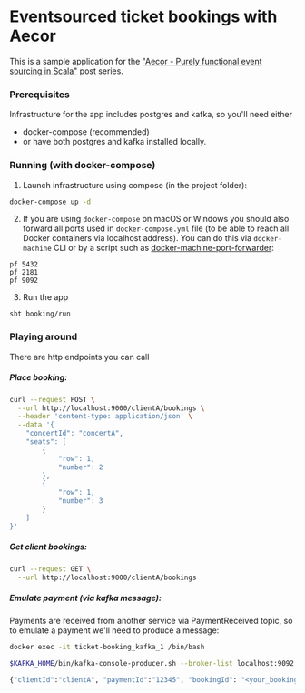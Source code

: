 # Eventsourced ticket bookings with Aecor

This is a sample application for the ["Aecor - Purely functional event sourcing in Scala"](https://pavkin.ru/aecor-intro/) post series.

### Prerequisites

Infrastructure for the app includes postgres and kafka, so you'll need either

* docker-compose (recommended)
* or have both postgres and kafka installed locally.

### Running (with docker-compose)

1. Launch infrastructure using compose (in the project folder):

```bash
docker-compose up -d
```

2. If you are using `docker-compose` on macOS or Windows you should also forward all ports used in `docker-compose.yml`
file (to be able to reach all Docker containers via localhost address). You can do this via `docker-machine` CLI or by
a script such as [docker-machine-port-forwarder](https://github.com/johanhaleby/docker-machine-port-forwarder):

```
pf 5432
pf 2181
pf 9092
```

3. Run the app

```
sbt booking/run
```

### Playing around

There are http endpoints you can call

##### Place booking:

```bash
curl --request POST \
  --url http://localhost:9000/clientA/bookings \
  --header 'content-type: application/json' \
  --data '{
	"concertId": "concertA",
	"seats": [
		{
			"row": 1,
			"number": 2
		},
		{
			"row": 1,
			"number": 3
		}
	]
}'
```

##### Get client bookings:

```bash
curl --request GET \
  --url http://localhost:9000/clientA/bookings
```

##### Emulate payment (via kafka message):

Payments are received from another service via PaymentReceived topic, so to emulate a payment we'll need to produce a message:

```bash
docker exec -it ticket-booking_kafka_1 /bin/bash

$KAFKA_HOME/bin/kafka-console-producer.sh --broker-list localhost:9092 --topic PaymentReceived

{"clientId":"clientA", "paymentId":"12345", "bookingId": "<your_booking_id>"}
```

